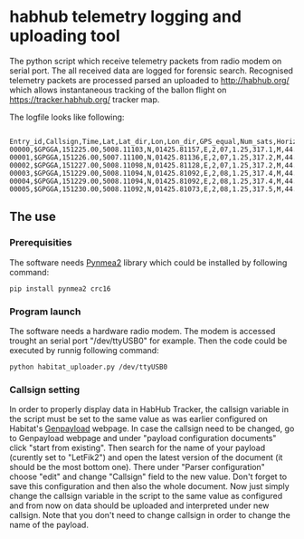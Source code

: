 # habhub telemetry logging and uploading tool 

The python script which receive telemetry packets from radio modem on serial port. The all received data are logged for forensic search. 
Recognised telemetry packets are processed parsed an uploaded to http://habhub.org/ which allows instantaneous tracking of the ballon flight on https://tracker.habhub.org/ tracker map.

The logfile looks like following: 

      Entry_id,Callsign,Time,Lat,Lat_dir,Lon,Lon_dir,GPS_equal,Num_sats,Horizontal_dil,Altitude,Altitude_units,Geo_sep,Geo_sep_units,Age_gps_data,Ref_station_id,Upload_status
    00000,$GPGGA,151225.00,5008.11103,N,01425.81157,E,2,07,1.25,317.1,M,44.3,M,,0000*5E,Forbidden
    00001,$GPGGA,151226.00,5007.11100,N,01425.81136,E,2,07,1.25,317.2,M,44.3,M,,0000*5A,Wrong_checksum
    00002,$GPGGA,151227.00,5008.11098,N,01425.81128,E,2,07,1.25,317.2,M,44.3,M,,0000*54,Forbidden
    00003,$GPGGA,151229.00,5008.11094,N,01425.81092,E,2,08,1.25,317.4,M,44.3,M,,0000*5F,Forbidden
    00004,$GPGGA,151229.00,5008.11094,N,01425.81092,E,2,08,1.25,317.4,M,44.3,M,,0000*5F,Forbidden
    00005,$GPGGA,151230.00,5008.11092,N,01425.81073,E,2,08,1.25,317.5,M,44.3,M,,0000*5F,Forbidden


## The use 

### Prerequisities

The software needs [Pynmea2](https://github.com/Knio/pynmea2) library which could be installed by following command: 

    pip install pynmea2 crc16

### Program launch

The software needs a hardware radio modem.  The modem is accessed trought an serial port "/dev/ttyUSB0" for example. Then the code could be executed by runnig following command: 

    python habitat_uploader.py /dev/ttyUSB0

### Callsign setting

In order to properly display data in HabHub Tracker, the callsign variable in the script must be set to the same value as was earlier configured on Habitat's [Genpayload](http://habitat.habhub.org/genpayload/) webpage. In case the callsign need to be changed, go to Genpayload webpage and under "payload configuration documents" click "start from existing". Then search for the name of your payload (curently set to "LetFik2") and open the latest version of the document (it should be the most bottom one). There under "Parser configuration" choose "edit" and change "Callsign" field to the new value. Don't forget to save this configuration and then also the whole document. Now just simply change the callsign variable in the script to the same value as configured and from now on data should be uploaded and interpreted under new callsign. Note that you don't need to change callsign in order to change the name of the payload.






